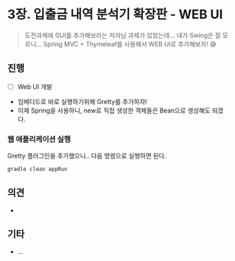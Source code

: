 # 3장. 입출금 내역 분석기 확장판 - WEB UI

> 도전과제에 GUI를 추가해보라는 저자님 과제가 있었는데...
> 내가 Swing은 잘 모르니... Spring MVC + Thymeleaf를 사용해서 WEB UI로 추가해보자! 😅



## 진행

* [ ] Web UI 개발

* 임베디드로 바로 실행하기위해 Gretty를 추가하자!
* 이제 Spring을 사용하니, new로 직접 생성한 객체들은 Bean으로 생성해도 되겠다.



### 웹 애플리케이션 실행

Gretty 플러그인을 추가했으니.. 다음 명령으로 실행하면 된다.

```bash
gradle clean appRun
```









## 의견

* 



## 기타

* ...

